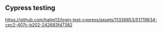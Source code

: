 ## Cypress testing

https://github.com/halim13/login-test-cypress/assets/11336853/51719834-cec2-407c-b202-242683fd7382

